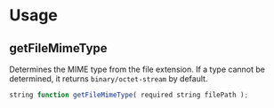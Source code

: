 # Usage

## getFileMimeType

Determines the MIME type from the file extension. If a type cannot be determined, it returns `binary/octet-stream` by default.

```javascript
string function getFileMimeType( required string filePath );
```
